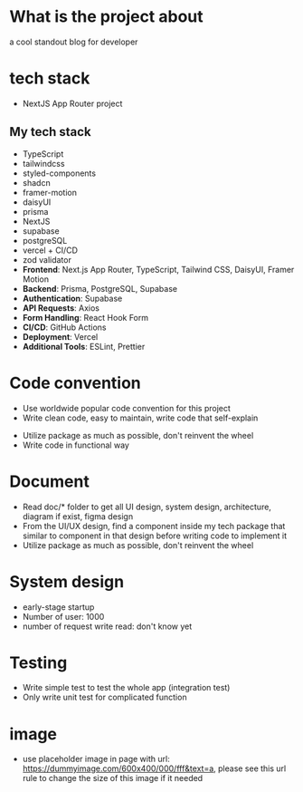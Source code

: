 # What is the project about
a cool standout blog for developer

# tech stack
- NextJS App Router project
## My tech stack
- TypeScript 
- tailwindcss
- styled-components
- shadcn
- framer-motion
- daisyUI
- prisma
- NextJS
- supabase
- postgreSQL
- vercel + CI/CD
- zod validator
- **Frontend**: Next.js App Router, TypeScript, Tailwind CSS, DaisyUI, Framer Motion
- **Backend**: Prisma, PostgreSQL, Supabase
- **Authentication**: Supabase
- **API Requests**: Axios
- **Form Handling**: React Hook Form
- **CI/CD**: GitHub Actions
- **Deployment**: Vercel
- **Additional Tools**: ESLint, Prettier

# Code convention
+ Use worldwide popular code convention for this project
+ Write clean code, easy to maintain, write code that self-explain
- Utilize package as much as possible, don't reinvent the wheel
- Write code in functional way

# Document
- Read doc/* folder to get all UI design, system design, architecture, diagram if exist, figma design
- From the UI/UX design, find a component inside my tech package that similar to component in that design before writing code to implement it
- Utilize package as much as possible, don't reinvent the wheel

# System design
+ early-stage startup
+ Number of user: 1000
+ number of request write read: don't know yet

# Testing
- Write simple test to test the whole app (integration test)
- Only write unit test for complicated function

# image
- use placeholder image in page with url: https://dummyimage.com/600x400/000/fff&text=a, please see this url rule to change the size of this image if it needed

